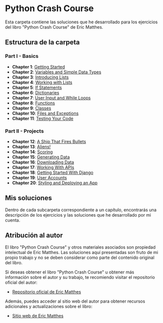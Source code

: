 # Python Crash Course

Esta carpeta contiene las soluciones que he desarrollado para los ejercicios del libro "Python Crash Course" de Eric Matthes.

## Estructura de la carpeta

### Part I - Basics
- **Chapter 1**: [Getting Started](https://github.com/CamarenaAI/Programacion-Python/tree/main/Python%20Crash%20Course/Part%20I%20-%20Basics/Chapter%201%20-%20Getting%20Started)
- **Chapter 2**: [Variables and Simple Data Types](https://github.com/CamarenaAI/Programacion-Python/tree/main/Python%20Crash%20Course/Part%20I%20-%20Basics/Chapter%202%20-%20Variables%20and%20Simple%20Data%20Types)
- **Chapter 3**: [Introducing Lists](https://github.com/CamarenaAI/Programacion-Python/tree/main/Python%20Crash%20Course/Part%20I%20-%20Basics/Chapter%203%20-%20Introducing%20Lists)
- **Chapter 4**: [Working with Lists](https://github.com/CamarenaAI/Programacion-Python/tree/main/Python%20Crash%20Course/Part%20I%20-%20Basics/Chapter%204%20-%20Working%20with%20Lists)
- **Chapter 5**: [If Statements](https://github.com/CamarenaAI/Programacion-Python/tree/main/Python%20Crash%20Course/Part%20I%20-%20Basics/Chapter%205%20-%20If%20Statements)
- **Chapter 6**: [Dictionaries](https://github.com/CamarenaAI/Programacion-Python/tree/main/Python%20Crash%20Course/Part%20I%20-%20Basics/Chapter%206%20-%20Dictionaries)
- **Chapter 7**: [User Input and While Loops](https://github.com/CamarenaAI/Programacion-Python/tree/main/Python%20Crash%20Course/Part%20I%20-%20Basics/Chapter%207%20-%20User%20Input%20and%20While%20Loops)
- **Chapter 8**: [Functions](https://github.com/CamarenaAI/Programacion-Python/tree/main/Python%20Crash%20Course/Part%20I%20-%20Basics/Chapter%208%20-%20Functions)
- **Chapter 9**: [Classes](https://github.com/CamarenaAI/Programacion-Python/tree/main/Python%20Crash%20Course/Part%20I%20-%20Basics/Chapter%209%20-%20Classes)
- **Chapter 10**: [Files and Exceptions]()
- **Chapter 11**: [Testing Your Code]()

### Part II - Projects
- **Chapter 12**: [A Ship That Fires Bullets]()
- **Chapter 13**: [Aliens!]()
- **Chapter 14**: [Scoring]()
- **Chapter 15**: [Generating Data]()
- **Chapter 16**: [Downloading Data]()
- **Chapter 17**: [Working With APIs]()
- **Chapter 18**: [Getting Started With Django]()
- **Chapter 19**: [User Accounts]()
- **Chapter 20**: [Styling and Deploying an App]()

## Mis soluciones

Dentro de cada subcarpeta correspondiente a un capítulo, encontrarás una descripción de los ejercicios y las soluciones que he desarrollado por mi cuenta.

## Atribución al autor

El libro "Python Crash Course" y otros materiales asociados son propiedad intelectual de Eric Matthes. Las soluciones aquí presentadas son fruto de mi propio trabajo y no se deben considerar como parte del contenido original del libro.

Si deseas obtener el libro "Python Crash Course" u obtener más información sobre el autor y su trabajo, te recomiendo visitar el repositorio oficial del autor:

- [Repositorio oficial de Eric Matthes](https://github.com/ehmatthes/pcc_3e)

Además, puedes acceder al sitio web del autor para obtener recursos adicionales y actualizaciones sobre el libro:

- [Sitio web de Eric Matthes](https://ehmatthes.github.io/pcc_3e/)
